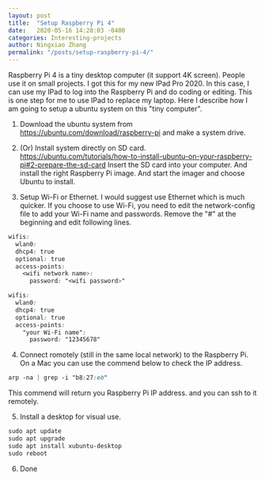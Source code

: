 ```yaml
---
layout: post
title:  "Setup Raspberry Pi 4"
date:   2020-05-16 14:28:03 -0400
categories: Interesting-projects
author: Ningxiao Zhang
permalink: "/posts/setup-raspberry-pi-4/"
---
```


Raspberry Pi 4 is a tiny desktop computer (it support 4K screen). People use it on small projects. I got this for my new IPad Pro 2020. In this case, I can use my IPad to log into the Raspberry Pi and do coding or editing. This is one step for me to use IPad to replace my laptop. Here I describe how I am going to setup a ubuntu system on this "tiny computer".

1. Download the ubuntu system from <https://ubuntu.com/download/raspberry-pi> and make a system drive.

2. (Or) Install system directly on SD card. <https://ubuntu.com/tutorials/how-to-install-ubuntu-on-your-raspberry-pi#2-prepare-the-sd-card> Insert the SD card into your computer. And install the right Raspberry Pi image. And start the imager and choose Ubuntu to install.

3. Setup Wi-Fi or Ethernet. I would suggest use Ethernet which is much quicker. If you choose to use Wi-Fi, you need to edit the network-config file to add your Wi-Fi name and passwords. Remove the "#" at the beginning and edit following lines.
```css
wifis:
  wlan0:
  dhcp4: true
  optional: true
  access-points:
    <wifi network name>:
      password: "<wifi password>"
```
```css
wifis:
  wlan0:
  dhcp4: true
  optional: true
  access-points:
    "your Wi-Fi name":
      password: "12345678"
```

4. Connect romotely (still in the same local network) to the Raspberry Pi. On a Mac you can use the commend below to check the IP address.
```css
arp -na | grep -i "b8:27:eb"
```
This commend will return you Raspberry Pi IP address. and you can ssh to it remotely.

5. Install a desktop for visual use.
```css
sudo apt update
sudo apt upgrade
sudo apt install xubuntu-desktop
sudo reboot
```

6. Done
